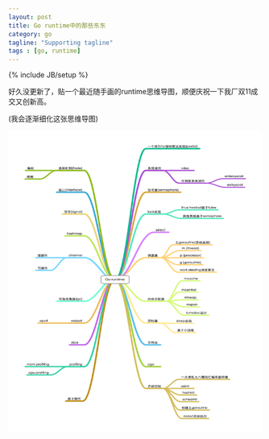 ```yaml
---
layout: post
title: Go runtime中的那些东东
category: go
tagline: "Supporting tagline"
tags : [go, runtime]
---
```

{% include JB/setup %}


好久没更新了，贴一个最近随手画的runtime思维导图，顺便庆祝一下我厂双11成交又创新高。

(我会逐渐细化这张思维导图)

<img src="/assets/images/Go-runtime.png" height="600" width="800">
